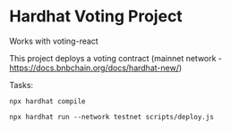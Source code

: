 # Hardhat Voting Project
Works with voting-react

This project deploys a voting contract (mainnet network - https://docs.bnbchain.org/docs/hardhat-new/)

Tasks:

```shell
npx hardhat compile
```
```shell
npx hardhat run --network testnet scripts/deploy.js
```
